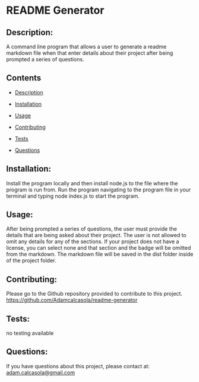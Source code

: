 
  

  # README Generator

  ## Description: 
  A command line program that allows a user to generate a readme markdown file when that enter details about their project after being prompted a series of questions.
  
  ## Contents
  - [Description](#description)
  - [Installation](#installation)
  - [Usage](#usage)
  
  - [Contributing](#contributing)
  - [Tests](#tests)
  - [Questions](#questions)
  
  ## Installation: 
  Install the program locally and then install node.js to the file where the program is run from. Run the program navigating to the program file in your terminal and typing node index.js to start the program.

  ## Usage:
  After being prompted a series of questions, the user must provide the details that are being asked about their project. The user is not allowed to omit any details for any of the sections. If your project does not have a license, you can select none and that section and the badge will be omitted from the markdown. The markdown file will be saved in the dist folder inside of the project folder.

  

  ## Contributing:
  Please go to the Github repository provided to contribute to this project.
  https://github.com/Adamcalcasola/readme-generator

  ## Tests:
  no testing available
  
  ## Questions:
  If you have questions about this project, please contact at:
  adam.calcasola@gmail.com
  